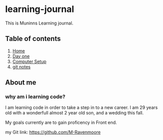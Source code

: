 # learning-journal
This is Muninns Learning journal.

## Table of contents
1. [Home](README.md)
1. [Day one](markdown.md)
1. [Computer Setup](computer-setup.md)
1. [git notes](git-github.md)


## About me

### why am i learning code?
I am learning code in order to take a step in to a new career. I am 29 years old with a wonderfull almost 2 year old son, and a wedding this fall.

My goals currently are to gain proficency in Front end.


my Git link: https://github.com/M-Ravenmoore
